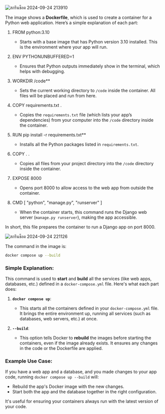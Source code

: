 ![สกรีนช็อต 2024-09-24 213910](https://github.com/user-attachments/assets/0bd26ece-336b-4d14-b7e1-aff213d9b4b4)

The image shows a **Dockerfile**, which is used to create a container for a Python web application. Here’s a simple explanation of each part:

1. FROM python:3.10  
   - Starts with a base image that has Python version 3.10 installed. This is the environment where your app will run.

2. ENV PYTHONUNBUFFERED=1  
   - Ensures that Python outputs immediately show in the terminal, which helps with debugging.

3. WORKDIR /code**  
   - Sets the current working directory to `/code` inside the container. All files will be placed and run from here.

4. COPY requirements.txt . 
   - Copies the `requirements.txt` file (which lists your app’s dependencies) from your computer into the `/code` directory inside the container.

5. RUN pip install -r requirements.txt**  
   - Installs all the Python packages listed in `requirements.txt`.

6. COPY . .  
   - Copies all files from your project directory into the `/code` directory inside the container.

7. EXPOSE 8000  
   - Opens port 8000 to allow access to the web app from outside the container.

8. CMD [ "python", "manage.py", "runserver" ]  
   - When the container starts, this command runs the Django web server (`manage.py runserver`), making the app accessible.

In short, this file prepares the container to run a Django app on port 8000.

![สกรีนช็อต 2024-09-24 221126](https://github.com/user-attachments/assets/faa8c242-c1b4-4910-bec3-47cf453c807d)

The command in the image is:

```bash
docker compose up --build
```

### Simple Explanation:

This command is used to **start** and **build** all the services (like web apps, databases, etc.) defined in a `docker-compose.yml` file. Here's what each part does:

1. **`docker compose up`**:  
   - This starts all the containers defined in your `docker-compose.yml` file. It brings the entire environment up, running all services (such as databases, web servers, etc.) at once.

2. **`--build`**:  
   - This option tells Docker to **rebuild** the images before starting the containers, even if the image already exists. It ensures any changes in the code or the Dockerfile are applied.

### Example Use Case:
If you have a web app and a database, and you made changes to your app code, running `docker compose up --build` will:
- Rebuild the app's Docker image with the new changes.
- Start both the app and the database together in the right configuration. 

It's useful for ensuring your containers always run with the latest version of your code.


